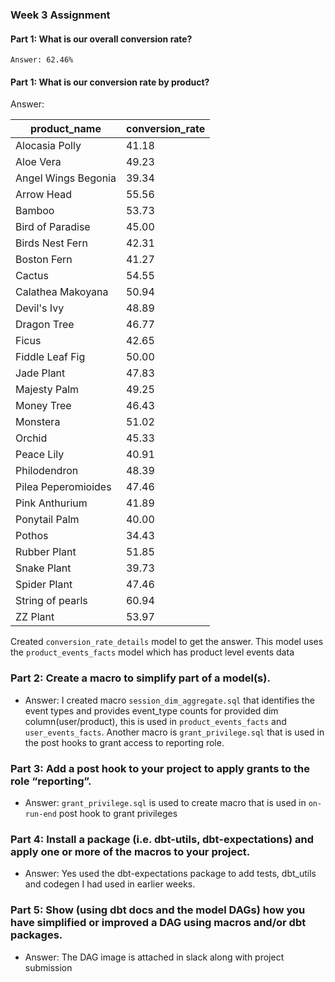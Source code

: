 ### Week 3 Assignment

#### Part 1: What is our overall conversion rate?
```
Answer: 62.46%
```
#### Part 1: What is our conversion rate by product?

Answer:

| product_name      | conversion_rate |
| ----------- | ----------- |
|Alocasia Polly|41.18|
|Aloe Vera|49.23|
|Angel Wings Begonia|39.34|
|Arrow Head|55.56|
|Bamboo|53.73|
|Bird of Paradise|45.00|
|Birds Nest Fern|42.31|
|Boston Fern|41.27|
|Cactus|54.55|
|Calathea Makoyana|50.94|
|Devil's Ivy|48.89|
|Dragon Tree|46.77|
|Ficus|42.65|
|Fiddle Leaf Fig|50.00|
|Jade Plant|47.83|
|Majesty Palm|49.25|
|Money Tree|46.43|
|Monstera|51.02|
|Orchid|45.33|
|Peace Lily|40.91|
|Philodendron|48.39|
|Pilea Peperomioides|47.46|
|Pink Anthurium|41.89|
|Ponytail Palm|40.00|
|Pothos|34.43|
|Rubber Plant|51.85|
|Snake Plant|39.73|
|Spider Plant|47.46|
|String of pearls|60.94|
|ZZ Plant|53.97|

Created `conversion_rate_details` model to get the answer. This model uses the `product_events_facts` model which has product level events data


### Part 2: Create a macro to simplify part of a model(s).

- Answer: I created macro `session_dim_aggregate.sql` that identifies the event types and provides event_type counts for provided dim column(user/product), this is used in `product_events_facts` and `user_events_facts`.  Another macro is `grant_privilege.sql` that is used in the post hooks to grant access to reporting role.

### Part 3: Add a post hook to your project to apply grants to the role “reporting”.

- Answer: `grant_privilege.sql` is used to create macro that is used in `on-run-end` post hook to grant privileges

### Part 4: Install a package (i.e. dbt-utils, dbt-expectations) and apply one or more of the macros to your project.

- Answer: Yes used the dbt-expectations package to add tests, dbt_utils and codegen I had used in earlier weeks. 

### Part 5: Show (using dbt docs and the model DAGs) how you have simplified or improved a DAG using macros and/or dbt packages.

- Answer: The DAG image is attached in slack along with project submission